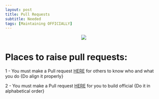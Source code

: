 ```yaml
---
layout: post
title: Pull Requests
subtitle: Needed
tags: [Maintaining OFFICIALLY]
---
```


<p align="center">
<img  src="https://i.imgur.com/6qCMrc2.png">
</p>


# Places to raise pull requests:

1 - You must make  a Pull request [HERE](https://github.com/Project-LegionOS/Docs/blob/master/maintainers.md) for others to know who and what you do {Do align it properly}

2 - You must make a Pull request [HERE](https://github.com/Project-LegionOS/vendor_legion/blob/11/legion.devices) for you to build official {Do it in alphabetical order}
